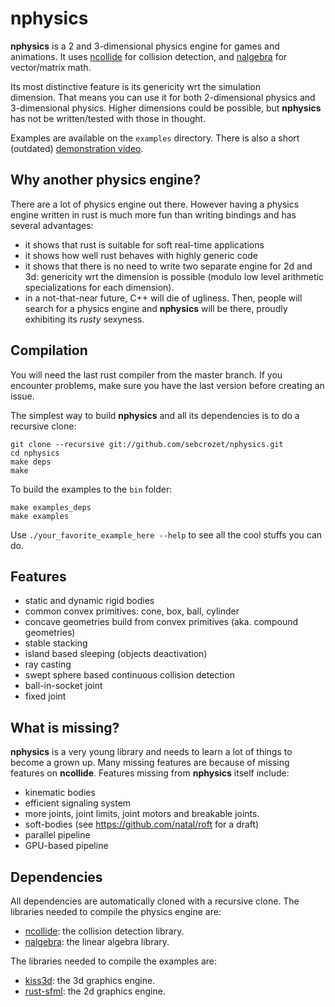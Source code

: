 nphysics
========
**nphysics** is a 2 and 3-dimensional physics engine for games and animations. It uses
[ncollide](https://github.com/sebcrozet/ncollide) for collision detection, and
[nalgebra](https://github.com/sebcrozet/nalgebra) for vector/matrix math.

Its most distinctive feature is its genericity wrt the simulation
dimension. That means you can use it for both 2-dimensional physics and
3-dimensional physics. Higher dimensions could be possible, but **nphysics**
has not be written/tested with those in thought.

Examples are available on the `examples` directory.
There is also a short (outdated) [demonstration video](http://youtu.be/CANjXZ5rocI).

## Why another physics engine?
There are a lot of physics engine out there.
However having a physics engine written in rust is much more fun than
writing bindings and has several advantages:
- it shows that rust is suitable for soft real-time applications
- it shows how well rust behaves with highly generic code
- it shows that there is no need to write two separate engine for 2d and 3d:
  genericity wrt the dimension is possible (modulo low level arithmetic
  specializations for each dimension).
- in a not-that-near future, C++ will die of ugliness. Then, people will
  search for a physics engine and **nphysics** will be there, proudly
  exhibiting its _rusty_ sexyness.

## Compilation
You will need the last rust compiler from the master branch.
If you encounter problems, make sure you have the last version before creating an issue.

The simplest way to build **nphysics** and all its dependencies is to do a
recursive clone:


    git clone --recursive git://github.com/sebcrozet/nphysics.git
    cd nphysics
    make deps
    make

To build the examples to the `bin` folder:


    make examples_deps
    make examples


Use `./your_favorite_example_here --help` to see all the cool stuffs you can do.

## Features
- static and dynamic rigid bodies
- common convex primitives: cone, box, ball, cylinder
- concave geometries build from convex primitives (aka. compound geometries)
- stable stacking
- island based sleeping (objects deactivation)
- ray casting
- swept sphere based continuous collision detection
- ball-in-socket joint
- fixed joint

## What is missing?
**nphysics** is a very young library and needs to learn a lot of things to
become a grown up. Many missing features are because of missing features on
**ncollide**. Features missing from **nphysics** itself include:

- kinematic bodies
- efficient signaling system
- more joints, joint limits, joint motors and breakable joints.
- soft-bodies (see https://github.com/natal/roft for a draft)
- parallel pipeline
- GPU-based pipeline

## Dependencies
All dependencies are automatically cloned with a recursive clone.
The libraries needed to compile the physics engine are:

* [ncollide](https://github.com/sebcrozet/ncollide): the collision detection library.
* [nalgebra](https://github.com/sebcrozet/nalgebra): the linear algebra library.

The libraries needed to compile the examples are:

* [kiss3d](https://github.com/sebcrozet/kiss3d): the 3d graphics engine.
* [rust-sfml](https://github.com/JeremyLetang/rust-sfml): the 2d graphics engine.
